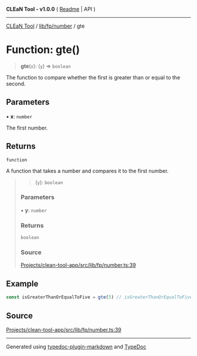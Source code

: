 **CLEaN Tool - v1.0.0** ( [Readme](../../../../README.md) \| API )

***

[CLEaN Tool](../../../../modules.md) / [lib/fp/number](../README.md) / gte

# Function: gte()

> **gte**(`x`): (`y`) => `boolean`

The function to compare whether the first is greater than or equal to the second.

## Parameters

▪ **x**: `number`

The first number.

## Returns

`function`

A function that takes a number and compares it to the first number.

> > (`y`): `boolean`
>
> ### Parameters
>
> ▪ **y**: `number`
>
> ### Returns
>
> `boolean`
>
> ### Source
>
> [Projects/clean-tool-app/src/lib/fp/number.ts:39](https://github.com/yuckyh/clean-tool-app/)
>

## Example

```ts
const isGreaterThanOrEqualToFive = gte(5) // isGreaterThanOrEqualToFive(5) === true
```

## Source

[Projects/clean-tool-app/src/lib/fp/number.ts:39](https://github.com/yuckyh/clean-tool-app/)

***

Generated using [typedoc-plugin-markdown](https://www.npmjs.com/package/typedoc-plugin-markdown) and [TypeDoc](https://typedoc.org/)
